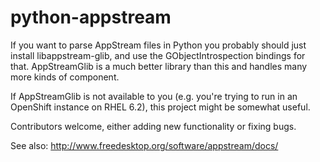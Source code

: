 # python-appstream

If you want to parse AppStream files in Python you probably should
just install libappstream-glib, and use the GObjectIntrospection bindings
for that. AppStreamGlib is a much better library than this and handles
many more kinds of component.

If AppStreamGlib is not available to you (e.g. you're trying to run in an
OpenShift instance on RHEL 6.2), this project might be somewhat useful.

Contributors welcome, either adding new functionality or fixing bugs.

See also: http://www.freedesktop.org/software/appstream/docs/
